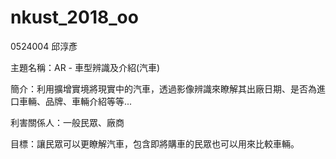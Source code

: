 # nkust_2018_oo
0524004 邱淳彥

主題名稱：AR - 車型辨識及介紹(汽車)

簡介：利用擴增實境將現實中的汽車，透過影像辨識來瞭解其出廠日期、是否為進口車輛、品牌、車輛介紹等等...

利害關係人：一般民眾、廠商

目標：讓民眾可以更瞭解汽車，包含即將購車的民眾也可以用來比較車輛。

